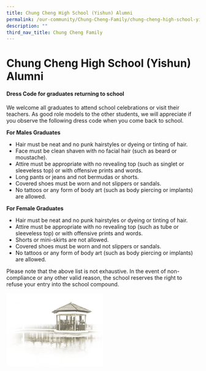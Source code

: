 ```yaml
---
title: Chung Cheng High School (Yishun) Alumni
permalink: /our-community/Chung-Cheng-Family/chung-cheng-high-school-yishun-alumni
description: ""
third_nav_title: Chung Cheng Family
---
```

# **Chung Cheng High School (Yishun) Alumni**

#### **Dress Code for graduates returning to school**

We welcome all graduates to attend school celebrations or visit their teachers. As good role models to the other students, we will appreciate if you observe the following dress code when you come back to school.

**For Males Graduates**

*   Hair must be neat and no punk hairstyles or dyeing or tinting of hair.
*   Face must be clean shaven with no facial hair (such as beard or moustache).
*   Attire must be appropriate with no revealing top (such as singlet or sleeveless top) or with offensive prints and words.
*   Long pants or jeans and not bermudas or shorts.
*   Covered shoes must be worn and not slippers or sandals.
*   No tattoos or any form of body art (such as body piercing or implants) are allowed.

**For Female Graduates**

*   Hair must be neat and no punk hairstyles or dyeing or tinting of hair.
*   Attire must be appropriate with no revealing top (such as tube or sleeveless top) or with offensive prints and words.
*   Shorts or mini-skirts are not allowed.
*   Covered shoes must be worn and not slippers or sandals.
*   No tattoos or any form of body art (such as body piercing or implants) are allowed.

Please note that the above list is not exhaustive. In the event of non-compliance or any other valid reason, the school reserves the right to refuse your entry into the school compound.

<img src="/images/pavilion.png" 
     style="width:50%">